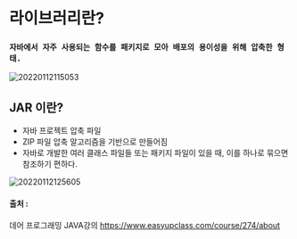 # 라이브러리란?
### `자바에서 자주 사용되는 함수를 패키지로 모아 배포의 용이성을 위해 압축한 형태.`

![20220112115053](https://user-images.githubusercontent.com/78770230/149070895-6d01ccb8-f257-4c1b-a084-90250396efe5.jpg)


## JAR 이란?

- 자바 프로젝트 압축 파일
- ZIP 파일 압축 알고리즘을 기반으로 만들어짐
- 자바로 개발한 여러 클래스 파일들 또는 패키지 파일이 있을 때, 이를 하나로 묶으면 참조하기 편하다.

![20220112125605](https://user-images.githubusercontent.com/78770230/149071086-6c5f5610-1320-4778-b3bf-c6fd4b937359.jpg)


#### 출처 : 
데어 프로그래밍 JAVA강의 <https://www.easyupclass.com/course/274/about>
